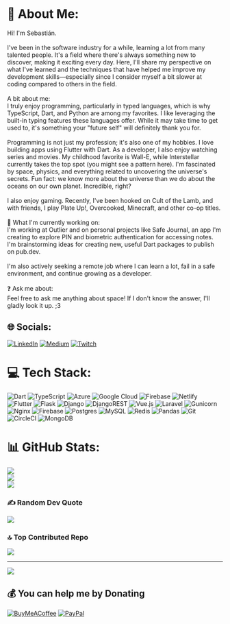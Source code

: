 # 💫 About Me:
Hi! I'm Sebastián.<br><br>I've been in the software industry for a while, learning a lot from many talented people. It's a field where there's always something new to discover, making it exciting every day. Here, I'll share my perspective on what I've learned and the techniques that have helped me improve my development skills—especially since I consider myself a bit slower at coding compared to others in the field.<br><br>A bit about me:<br>I truly enjoy programming, particularly in typed languages, which is why TypeScript, Dart, and Python are among my favorites. I like leveraging the built-in typing features these languages offer. While it may take time to get used to, it's something your "future self" will definitely thank you for.<br><br>Programming is not just my profession; it's also one of my hobbies. I love building apps using Flutter with Dart. As a developer, I also enjoy watching series and movies. My childhood favorite is Wall-E, while Interstellar currently takes the top spot (you might see a pattern here). I'm fascinated by space, physics, and everything related to uncovering the universe's secrets. Fun fact: we know more about the universe than we do about the oceans on our own planet. Incredible, right?<br><br>I also enjoy gaming. Recently, I've been hooked on Cult of the Lamb, and with friends, I play Plate Up!, Overcooked, Minecraft, and other co-op titles.<br><br>🌌 What I'm currently working on:<br>I'm working at Outlier and on personal projects like Safe Journal, an app I'm creating to explore PIN and biometric authentication for accessing notes. I'm brainstorming ideas for creating new, useful Dart packages to publish on pub.dev.<br><br>I'm also actively seeking a remote job where I can learn a lot, fail in a safe environment, and continue growing as a developer.<br><br>❓ Ask me about:<br>Feel free to ask me anything about space! If I don't know the answer, I'll gladly look it up. ;3


## 🌐 Socials:
[![LinkedIn](https://img.shields.io/badge/LinkedIn-%230077B5.svg?logo=linkedin&logoColor=white)](https://linkedin.com/in/miguel-sebastian-frausto-zapata-32a40a25a) [![Medium](https://img.shields.io/badge/Medium-12100E?logo=medium&logoColor=white)](https://medium.com/@@sfraustoz.dev) [![Twitch](https://img.shields.io/badge/Twitch-%239146FF.svg?logo=Twitch&logoColor=white)](https://twitch.tv/isebaszap123) 

# 💻 Tech Stack:
![Dart](https://img.shields.io/badge/dart-%230175C2.svg?style=for-the-badge&logo=dart&logoColor=white) ![TypeScript](https://img.shields.io/badge/typescript-%23007ACC.svg?style=for-the-badge&logo=typescript&logoColor=white) ![Azure](https://img.shields.io/badge/azure-%230072C6.svg?style=for-the-badge&logo=microsoftazure&logoColor=white) ![Google Cloud](https://img.shields.io/badge/GoogleCloud-%234285F4.svg?style=for-the-badge&logo=google-cloud&logoColor=white) ![Firebase](https://img.shields.io/badge/firebase-%23039BE5.svg?style=for-the-badge&logo=firebase) ![Netlify](https://img.shields.io/badge/netlify-%23000000.svg?style=for-the-badge&logo=netlify&logoColor=#00C7B7) ![Flutter](https://img.shields.io/badge/Flutter-%2302569B.svg?style=for-the-badge&logo=Flutter&logoColor=white) ![Flask](https://img.shields.io/badge/flask-%23000.svg?style=for-the-badge&logo=flask&logoColor=white) ![Django](https://img.shields.io/badge/django-%23092E20.svg?style=for-the-badge&logo=django&logoColor=white) ![DjangoREST](https://img.shields.io/badge/DJANGO-REST-ff1709?style=for-the-badge&logo=django&logoColor=white&color=ff1709&labelColor=gray) ![Vue.js](https://img.shields.io/badge/vue.js-%2335495e.svg?style=for-the-badge&logo=vuedotjs&logoColor=%234FC08D) ![Laravel](https://img.shields.io/badge/laravel-%23FF2D20.svg?style=for-the-badge&logo=laravel&logoColor=white) ![Gunicorn](https://img.shields.io/badge/gunicorn-%298729.svg?style=for-the-badge&logo=gunicorn&logoColor=white) ![Nginx](https://img.shields.io/badge/nginx-%23009639.svg?style=for-the-badge&logo=nginx&logoColor=white) ![Firebase](https://img.shields.io/badge/firebase-a08021?style=for-the-badge&logo=firebase&logoColor=ffcd34) ![Postgres](https://img.shields.io/badge/postgres-%23316192.svg?style=for-the-badge&logo=postgresql&logoColor=white) ![MySQL](https://img.shields.io/badge/mysql-4479A1.svg?style=for-the-badge&logo=mysql&logoColor=white) ![Redis](https://img.shields.io/badge/redis-%23DD0031.svg?style=for-the-badge&logo=redis&logoColor=white) ![Pandas](https://img.shields.io/badge/pandas-%23150458.svg?style=for-the-badge&logo=pandas&logoColor=white) ![Git](https://img.shields.io/badge/git-%23F05033.svg?style=for-the-badge&logo=git&logoColor=white) ![CircleCI](https://img.shields.io/badge/circleci-%23161616.svg?style=for-the-badge&logo=circleci&logoColor=white) ![MongoDB](https://img.shields.io/badge/MongoDB-%234ea94b.svg?style=for-the-badge&logo=mongodb&logoColor=white)
# 📊 GitHub Stats:
![](https://github-readme-stats.vercel.app/api?username=sebaszap123-dev&theme=shadow_blue&hide_border=true&include_all_commits=true&count_private=true)<br/>
![](https://github-readme-streak-stats.herokuapp.com/?user=sebaszap123-dev&theme=shadow_blue&hide_border=true)<br/>
![](https://github-readme-stats.vercel.app/api/top-langs/?username=sebaszap123-dev&theme=shadow_blue&hide_border=true&include_all_commits=true&count_private=true&layout=compact)

### ✍️ Random Dev Quote
![](https://quotes-github-readme.vercel.app/api?type=horizontal&theme=radical)

### 🔝 Top Contributed Repo
![](https://github-contributor-stats.vercel.app/api?username=sebaszap123-dev&limit=5&theme=shadow_blue&combine_all_yearly_contributions=true)

---
[![](https://visitcount.itsvg.in/api?id=sebaszap123-dev&icon=0&color=1)](https://visitcount.itsvg.in)

  ## 💰 You can help me by Donating
  [![BuyMeACoffee](https://img.shields.io/badge/Buy%20Me%20a%20Coffee-ffdd00?style=for-the-badge&logo=buy-me-a-coffee&logoColor=black)](https://buymeacoffee.com/sfraustozdc) [![PayPal](https://img.shields.io/badge/PayPal-00457C?style=for-the-badge&logo=paypal&logoColor=white)](https://paypal.me/@mfraustozapata) 

  
<!-- Proudly created with GPRM ( https://gprm.itsvg.in ) -->
